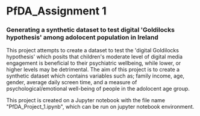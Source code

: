 # PfDA_Assignment 1
### Generating a synthetic dataset to test digital 'Goldilocks hypothesis' among adolocent population in Ireland

This project attempts to create a dataset to test the 'digital Goldilocks hypothesis' which posits that children's moderate level of digital media engagement is beneficial to their psychiatric wellbeing, while lower, or higher levels may be detrimental. The aim of this project is to create a synthetic dataset which contains variables such as; family income, age, gender, average daily screen time, and a measure of psychological/emotional well-being of people in the adolocent age group.

This project is created on a Jupyter notebook with the file name "PfDA_Project_1.ipynb", which can be run on jupyter notebook environment.
